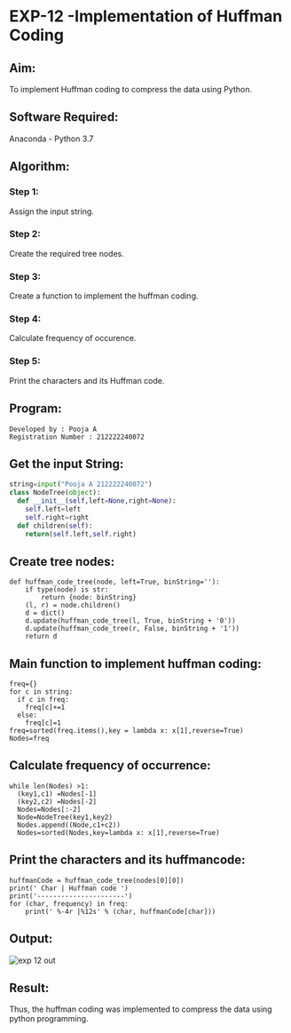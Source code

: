 # EXP-12 -Implementation of Huffman Coding

## Aim:
To implement Huffman coding to compress the data using Python.

## Software Required:
Anaconda - Python 3.7

## Algorithm:
### Step 1:
Assign the input string.

### Step 2:
Create the required tree nodes.

### Step 3:
Create a function to implement the huffman coding.

### Step 4:
Calculate frequency of occurence.

### Step 5:
Print the characters and its Huffman code.

## Program:
```
Developed by : Pooja A
Registration Number : 212222240072
```

## Get the input String:
```python
string=input("Pooja A 212222240072")
class NodeTree(object):
  def __init__(self,left=None,right=None):
    self.left=left
    self.right=right
  def children(self):
    return(self.left,self.right)
```    
    
## Create tree nodes:
```
def huffman_code_tree(node, left=True, binString=''):
    if type(node) is str:
        return {node: binString}
    (l, r) = node.children()
    d = dict()
    d.update(huffman_code_tree(l, True, binString + '0'))
    d.update(huffman_code_tree(r, False, binString + '1'))
    return d
```

## Main function to implement huffman coding:
```
freq={}
for c in string:
  if c in freq:
    freq[c]+=1
  else:
    freq[c]=1
freq=sorted(freq.items(),key = lambda x: x[1],reverse=True)
Nodes=freq
```

## Calculate frequency of occurrence:
```
while len(Nodes) >1:
  (key1,c1) =Nodes[-1]
  (key2,c2) =Nodes[-2]
  Nodes=Nodes[:-2]
  Node=NodeTree(key1,key2)
  Nodes.append((Node,c1+c2))
  Nodes=sorted(Nodes,key=lambda x: x[1],reverse=True)
```

## Print the characters and its huffmancode:
```
huffmanCode = huffman_code_tree(nodes[0][0])
print(' Char | Huffman code ')
print('----------------------')
for (char, frequency) in freq:
    print(' %-4r |%12s' % (char, huffmanCode[char]))
```

## Output:
![exp 12 out](https://github.com/poojaanbu0/HUFFMAN-CODING-/assets/119390329/83028481-1cc8-4ac8-8b85-f5c78bd6b424)

## Result:
Thus, the huffman coding was implemented to compress the data using python programming.
